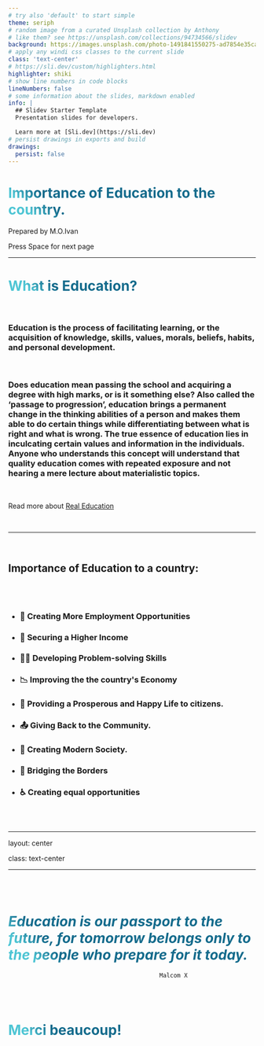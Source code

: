 ```yaml
---
# try also 'default' to start simple
theme: seriph
# random image from a curated Unsplash collection by Anthony
# like them? see https://unsplash.com/collections/94734566/slidev
background: https://images.unsplash.com/photo-1491841550275-ad7854e35ca6?ixlib=rb-1.2.1&ixid=MnwxMjA3fDB8MHxwaG90by1wYWdlfHx8fGVufDB8fHx8&auto=format&fit=crop&w=774&q=80
# apply any windi css classes to the current slide
class: 'text-center'
# https://sli.dev/custom/highlighters.html
highlighter: shiki
# show line numbers in code blocks
lineNumbers: false
# some information about the slides, markdown enabled
info: |
  ## Slidev Starter Template
  Presentation slides for developers.

  Learn more at [Sli.dev](https://sli.dev)
# persist drawings in exports and build
drawings:
  persist: false
---
```


# Importance of Education to the country.

Prepared by M.O.Ivan

<div class="pt-12">
  <span @click="$slidev.nav.next" class="px-2 py-1 rounded cursor-pointer" hover="bg-white bg-opacity-10">
    Press Space for next page <carbon:arrow-right class="inline"/>
  </span>
</div>


<!--
The last comment block of each slide will be treated as slide notes. It will be visible and editable in Presenter Mode along with the slide. [Read more in the docs](https://sli.dev/guide/syntax.html#notes)
-->

---

# **What is Education?**

<br>

### Education is the process of facilitating learning, or the acquisition of knowledge, skills, values, morals, beliefs, habits, and personal development.

<br>

 ### Does education mean passing the school and acquiring a degree with high marks, or is it something else? Also called the ‘passage to progression’, education brings a permanent change in the thinking abilities of a person and makes them able to do certain things while differentiating between what is right and what is wrong. The true essence of education lies in inculcating certain values and information in the individuals. Anyone who understands this concept will understand that quality education comes with repeated exposure and not hearing a mere lecture about materialistic topics.

<br>


Read more about [Real Education](https://leverageedu.com/blog/what-is-education/)

<br>

---

<br>

## **Importance of Education to a country:**

<br>
<br>

- ### 📝 Creating More Employment Opportunities

- ### 🎨 Securing a Higher Income

- ### 🧑‍💻 Developing Problem-solving Skills 

- ### 📉 Improving the the country's Economy 

- ### 🤹 Providing a Prosperous and Happy Life to citizens.

- ### 📤 Giving Back to the Community.

- ### 🎥 Creating Modern Society.

- ### 🛂  Bridging the Borders

- ### ♿  Creating equal opportunities

<br>
<br>


<!--
You can have `style` tag in markdown to override the style for the current page.
Learn more: https://sli.dev/guide/syntax#embedded-styles
-->

<style>
h1 {
  background-color: #2B90B6;
  background-image: linear-gradient(45deg, #4EC5D4 10%, #146b8c 20%);
  background-size: 100%;
  -webkit-background-clip: text;
  -moz-background-clip: text;
  -webkit-text-fill-color: transparent; 
  -moz-text-fill-color: transparent;
}
</style>

---
layout: center

class: text-center

---
<br>
<br>


# _Education is our passport to the future, for tomorrow belongs only to the people who prepare for it today._ 
                                               Malcom X

<br>
<br>

# **Merci beaucoup!**

